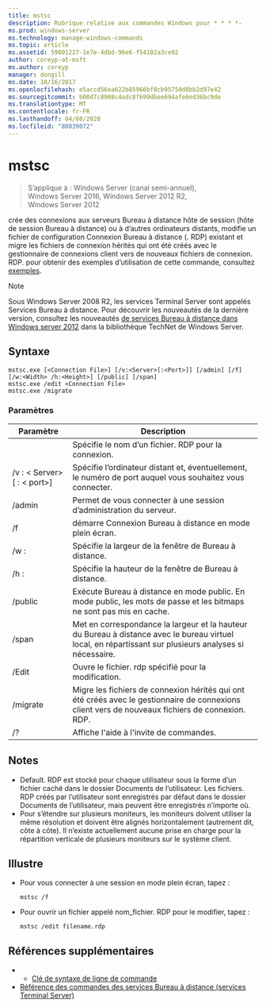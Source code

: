 ```yaml
---
title: mstsc
description: Rubrique relative aux commandes Windows pour * * * *-
ms.prod: windows-server
ms.technology: manage-windows-commands
ms.topic: article
ms.assetid: 59801227-1e7e-4dbd-96e6-f54102a3ce92
author: coreyp-at-msft
ms.author: coreyp
manager: dongill
ms.date: 10/16/2017
ms.openlocfilehash: e5accd56ea622b85966bf0cb95750d8bb2d97e42
ms.sourcegitcommit: b00d7c8968c4adc8f699dbee694afe6ed36bc9de
ms.translationtype: MT
ms.contentlocale: fr-FR
ms.lasthandoff: 04/08/2020
ms.locfileid: "80839072"
---
```

# <a name="mstsc"></a>mstsc

>S’applique à : Windows Server (canal semi-annuel), Windows Server 2016, Windows Server 2012 R2, Windows Server 2012

crée des connexions aux serveurs Bureau à distance hôte de session (hôte de session Bureau à distance) ou à d’autres ordinateurs distants, modifie un fichier de configuration Connexion Bureau à distance (. RDP) existant et migre les fichiers de connexion hérités qui ont été créés avec le gestionnaire de connexions client vers de nouveaux fichiers de connexion. RDP.
pour obtenir des exemples d’utilisation de cette commande, consultez [exemples](#BKMK_examples).
> [!NOTE]
> Sous Windows Server 2008 R2, les services Terminal Server sont appelés Services Bureau à distance. Pour découvrir les nouveautés de la dernière version, consultez les nouveautés [de services Bureau à distance dans Windows server 2012](https://technet.microsoft.com/library/hh831527) dans la bibliothèque TechNet de Windows Server.

## <a name="syntax"></a>Syntaxe
```
mstsc.exe [<Connection File>] [/v:<Server>[:<Port>]] [/admin] [/f] [/w:<Width> /h:<Height>] [/public] [/span]
mstsc.exe /edit <Connection File>
mstsc.exe /migrate
```

### <a name="parameters"></a>Paramètres

|        Paramètre        |                                                         Description                                                         |
|-------------------------|-----------------------------------------------------------------------------------------------------------------------------|
|    <Connection File>    |                                   Spécifie le nom d’un fichier. RDP pour la connexion.                                    |
|  /v : < Server\>[ : < port\>] |                Spécifie l’ordinateur distant et, éventuellement, le numéro de port auquel vous souhaitez vous connecter.                 |
|         /admin          |                                   Permet de vous connecter à une session d’administration du serveur.                                   |
|           /f            |                                    démarre Connexion Bureau à distance en mode plein écran.                                    |
|       /w :<Width>        |                                      Spécifie la largeur de la fenêtre de Bureau à distance.                                      |
|       /h :<Height>       |                                     Spécifie la hauteur de la fenêtre de Bureau à distance.                                      |
|         /public         |                  Exécute Bureau à distance en mode public. En mode public, les mots de passe et les bitmaps ne sont pas mis en cache.                  |
|          /span          | Met en correspondance la largeur et la hauteur du Bureau à distance avec le bureau virtuel local, en répartissant sur plusieurs analyses si nécessaire. |
| /Edit <Connection File> |                                         Ouvre le fichier. rdp spécifié pour la modification.                                          |
|        /migrate         |       Migre les fichiers de connexion hérités qui ont été créés avec le gestionnaire de connexions client vers de nouveaux fichiers de connexion. RDP.       |
|           /?            |                                            Affiche l'aide à l'invite de commandes.                                             |

## <a name="remarks"></a>Notes
-   Default. RDP est stocké pour chaque utilisateur sous la forme d’un fichier caché dans le dossier Documents de l’utilisateur. Les fichiers. RDP créés par l’utilisateur sont enregistrés par défaut dans le dossier Documents de l’utilisateur, mais peuvent être enregistrés n’importe où.
-   Pour s’étendre sur plusieurs moniteurs, les moniteurs doivent utiliser la même résolution et doivent être alignés horizontalement (autrement dit, côte à côte). Il n’existe actuellement aucune prise en charge pour la répartition verticale de plusieurs moniteurs sur le système client.

## <a name="examples"></a><a name=BKMK_examples></a>Illustre
-   Pour vous connecter à une session en mode plein écran, tapez :
    ```
    mstsc /f
    ```
-   Pour ouvrir un fichier appelé nom_fichier. RDP pour le modifier, tapez :
    ```
    mstsc /edit filename.rdp
    ```

## <a name="additional-references"></a>Références supplémentaires
-   - [Clé de syntaxe de ligne de commande](command-line-syntax-key.md)
-   [Référence des commandes des services Bureau à distance (services Terminal Server)](remote-desktop-services-terminal-services-command-reference.md)
